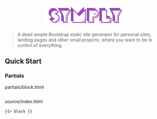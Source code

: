 <div align="center">
    <img src="./symply-logo.jpg" width="50%"/>
</div>

> A dead simple Bootstrap static site generator for personal sites, landing pages and other small projects, where you want to be in control of everything.


## Quick Start

### Partials

partials/block.html

```html

```

source/index.html

```html
{{> block }}
```

